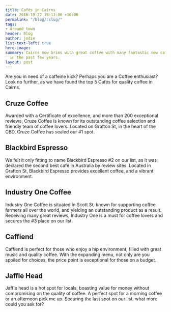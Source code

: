 ```yaml
---
title: Cafés in Cairns
date: 2016-10-27 15:13:00 +10:00
permalink: "/blog/:slug/"
tags:
- Around town
header: Blog
author: jodie
list-text-left: true
hero-image: 
summary: Cairns now brims with great coffee with many fantastic new cafés opening
  in the past few years.
layout: post
---
```


Are you in need of a caffeine kick? Perhaps you are a Coffee enthusiast? Look no further, as we have found the top 5 Cafés for quality coffee in Cairns.

## Cruze Coffee

Awarded with a Certificate of excellence, and more than 200 exceptional reviews, Cruze Coffee is known for its outstanding coffee selection and friendly team of coffee lovers. Located on Grafton St, in the heart of the CBD, Cruze Coffee has sealed our #1 spot.

## Blackbird Espresso 

We felt it only fitting to name Blackbird Espresso #2 on our list, as it was declared the second best café in Australia by review sites. Located in Grafton St, Blackbird Espresso provides excellent coffee, and a vibrant environment. 

## Industry One Coffee 

Industry One Coffee is situated in Scott St, known for supporting coffee farmers all over the world, and yielding an outstanding product as a result. Receiving many great reviews, Industry One is a must for coffee lovers and secures the #3 place on our list.

## Caffiend

Caffiend is perfect for those who enjoy a hip environment, filled with great music and quality coffee. With the expanding menu, not only are you spoiled for choices, the price point is exceptional for those on a budget.

## Jaffle Head

Jaffle head is a hot spot for locals, boasting value for money without compromising on the quality of coffee. A perfect spot for a morning coffee or an afternoon pick me up. Securing the last spot on our list, what more could you ask for?